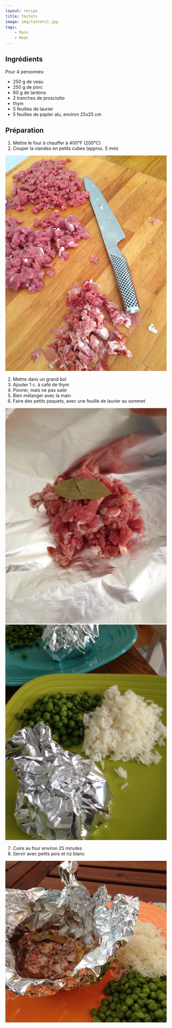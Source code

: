 ```yaml
---
layout: recipe
title: Tastets
image: img/tastets1.jpg  
tags:
    - Main
    - Meat
---
```

## Ingrédients
Pour 4 personnes:  
* 250 g de veau  
* 250 g de porc  
* 60 g de lardons  
* 2 tranches de prosciutto  
* thym  
* 5 feuilles de laurier  
* 5 feuilles de papier alu, environ 25x25 cm  

## Préparation
1. Mettre le four à chauffer à 400&deg;F (200&deg;C)
2. Couper la viandes en petits cubes (approx. 5 mm)  

![image2](img/tastets2.jpg)

2. Mettre dans un grand bol
3. Ajouter 1 c. à café de thym
2. Poivrer, mais ne pas saler
5. Bien mélanger avec la main
6. Faire des petits paquets, avec une feuille de laurier au sommet  

![image3](img/tastets3.jpg)
![image4](img/tastets4.jpg)

7. Cuire au four environ 25 minutes
8. Servir avec petits pois et riz blanc  

![image5](img/tastets5.jpg)
